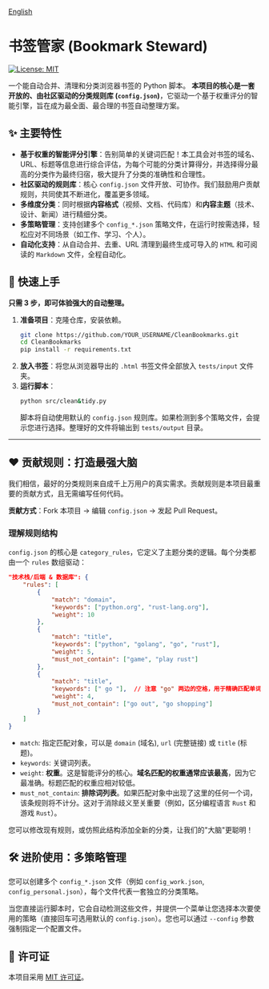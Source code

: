 [English](./README_en.md)

# 书签管家 (Bookmark Steward)

[![License: MIT](https://img.shields.io/badge/License-MIT-yellow.svg)](https://opensource.org/licenses/MIT)

一个能自动合并、清理和分类浏览器书签的 Python 脚本。
**本项目的核心是一套开放的、由社区驱动的分类规则库 (`config.json`)**，它驱动一个基于权重评分的智能引擎，旨在成为最全面、最合理的书签自动整理方案。

## ✨ 主要特性

- **基于权重的智能评分引擎**：告别简单的关键词匹配！本工具会对书签的域名、URL、标题等信息进行综合评估，为每个可能的分类计算得分，并选择得分最高的分类作为最终归宿，极大提升了分类的准确性和合理性。
- **社区驱动的规则库**：核心 `config.json` 文件开放、可协作。我们鼓励用户贡献规则，共同使其不断进化，覆盖更多领域。
- **多维度分类**：同时根据**内容格式**（视频、文档、代码库）和**内容主题**（技术、设计、新闻）进行精细分类。
- **多策略管理**：支持创建多个 `config_*.json` 策略文件，在运行时按需选择，轻松应对不同场景（如工作、学习、个人）。
- **自动化支持**：从自动合并、去重、URL 清理到最终生成可导入的 `HTML` 和可阅读的 `Markdown` 文件，全程自动化。

## 🚀 快速上手

**只需 3 步，即可体验强大的自动整理。**

1.  **准备项目**：克隆仓库，安装依赖。
    ```bash
    git clone https://github.com/YOUR_USERNAME/CleanBookmarks.git
    cd CleanBookmarks
    pip install -r requirements.txt
    ```
2.  **放入书签**：将您从浏览器导出的 `.html` 书签文件全部放入 `tests/input` 文件夹。
3.  **运行脚本**：
    ```bash
    python src/clean&tidy.py
    ```
    脚本将自动使用默认的 `config.json` 规则库。如果检测到多个策略文件，会提示您进行选择。整理好的文件将输出到 `tests/output` 目录。

---

## ❤️ 贡献规则：打造最强大脑

我们相信，最好的分类规则来自成千上万用户的真实需求。贡献规则是本项目最重要的贡献方式，且无需编写任何代码。

**贡献方式**：Fork 本项目 -> 编辑 `config.json` -> 发起 Pull Request。

### 理解规则结构

`config.json` 的核心是 `category_rules`，它定义了主题分类的逻辑。每个分类都由一个 `rules` 数组驱动：

```json
"技术栈/后端 & 数据库": {
    "rules": [
        { 
            "match": "domain", 
            "keywords": ["python.org", "rust-lang.org"], 
            "weight": 10 
        },
        { 
            "match": "title", 
            "keywords": ["python", "golang", "go", "rust"], 
            "weight": 5, 
            "must_not_contain": ["game", "play rust"] 
        },
        { 
            "match": "title", 
            "keywords": [" go "],  // 注意 "go" 两边的空格，用于精确匹配单词
            "weight": 4, 
            "must_not_contain": ["go out", "go shopping"] 
        }
    ]
}
```

- `match`: 指定匹配对象，可以是 `domain` (域名), `url` (完整链接) 或 `title` (标题)。
- `keywords`: 关键词列表。
- `weight`: **权重**。这是智能评分的核心。**域名匹配的权重通常应该最高**，因为它最准确。标题匹配的权重应相对较低。
- `must_not_contain`: **排除词列表**。如果匹配对象中出现了这里的任何一个词，该条规则将不计分。这对于消除歧义至关重要（例如，区分编程语言 `Rust` 和游戏 `Rust`）。

您可以修改现有规则，或仿照此结构添加全新的分类，让我们的"大脑"更聪明！

## 🛠️ 进阶使用：多策略管理

您可以创建多个 `config_*.json` 文件（例如 `config_work.json`, `config_personal.json`），每个文件代表一套独立的分类策略。

当您直接运行脚本时，它会自动检测这些文件，并提供一个菜单让您选择本次要使用的策略（直接回车可选用默认的 `config.json`）。您也可以通过 `--config` 参数强制指定一个配置文件。

## 📜 许可证

本项目采用 [MIT 许可证](LICENSE)。 